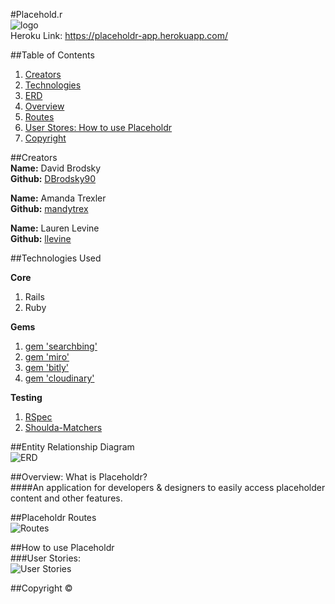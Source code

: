 #Placehold.r  
![logo](http://i.imgur.com/X9WVOuG.png?1)  
Heroku Link: https://placeholdr-app.herokuapp.com/  

##Table of Contents  
1. [Creators](#creators)  
2. [Technologies](#technologies-used)  
3. [ERD](#entity-relationship-diagram)  
4. [Overview](#overview-what-is-placeholdr)  
5. [Routes](#placeholdr-routes)  
6. [User Stores: How to use Placeholdr](#user-stories)  
7. [Copyright](#copyright) 


##Creators  
**Name:** David Brodsky  
**Github:** [DBrodsky90](https://github.com/DBrodsky90)  

**Name:** Amanda Trexler  
**Github:** [mandytrex](https://github.com/mandytrex)  

**Name:** Lauren Levine  
**Github:** [llevine](https://github.com/llevine)  

##Technologies Used

**Core**  
1. Rails  
2. Ruby  
  
**Gems**  
1. [gem 'searchbing'](https://github.com/rcullito/searchbing)  
2. [gem 'miro'](https://github.com/jonbuda/miro)  
3. [gem 'bitly'](https://github.com/philnash/bitly)  
4. [gem 'cloudinary'](https://github.com/cloudinary/cloudinary_gem)  
  
**Testing**  
1. [RSpec](https://github.com/rspec/rspec)  
2. [Shoulda-Matchers](https://github.com/thoughtbot/shoulda-matchers)  


##Entity Relationship Diagram  
![ERD](http://i.imgur.com/REohJ9O.png)  

##Overview: What is Placeholdr?  
####An application for developers & designers to easily access placeholder content and other features.


##Placeholdr Routes  
![Routes](http://i.imgur.com/kcX3gja.png)  

##How to use Placeholdr  
###User Stories:  
![User Stories](http://i.imgur.com/wvvb8UE.png)  

##Copyright ©

